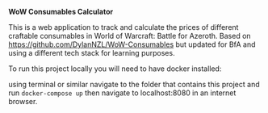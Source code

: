 **WoW Consumables Calculator**

This is a web application to track and calculate the prices of different craftable consumables in World of Warcraft: Battle for Azeroth. Based on https://github.com/DylanNZL/WoW-Consumables but updated for BfA and using a different tech stack for learning purposes.

To run this project locally you will need to have docker installed:

using terminal or similar navigate to the folder that contains this project and run ```docker-compose up``` then navigate to localhost:8080 in an internet browser.